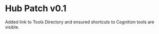 # Hub Patch v0.1
Added link to Tools Directory and ensured shortcuts to Cognition tools are visible.
